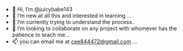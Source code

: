 - 👋 Hi, I’m @juicybabe143
- 👀 I’m new at all this and interested in learning ...
- 🌱 I’m currently trying to understand the process..
- 💞️ I’m looking to collaborate on any project with whomever has the patience to teach me...
- 📫 you can email me at cee844472@gmail.com ...

<!---
juicybabe143/juicybabe143 is a ✨ special ✨ repository because its `README.md` (this file) appears on your GitHub profile.
You can click the Preview link to take a look at your changes.
--->

